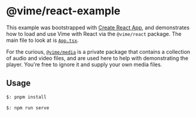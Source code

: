 # @vime/react-example

This example was bootstrapped with [Create React App](https://github.com/facebook/create-react-app),
and demonstrates how to load and use Vime with React via the `@vime/react` package. The main
file to look at is [`App.tsx`](./src/App.tsx).

For the curious, [`@vime/media`](../../packages/media) is a private package that contains a collection
of audio and video files, and are used here to help with demonstrating the player. You're free to
ignore it and supply your own media files.

## Usage

```bash
$: pnpm install

$: npm run serve
```
